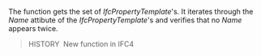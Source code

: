 ﻿The function gets the set of _IfcPropertyTemplate_'s. It iterates through the _Name_ attibute of the _IfcPropertyTemplate_'s 
and verifies that no _Name_ appears twice.
> HISTORY&nbsp; New function in IFC4